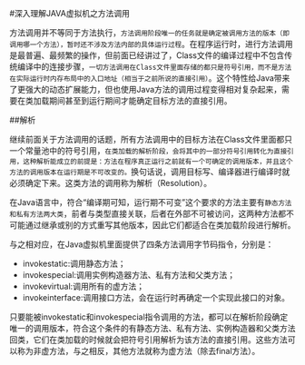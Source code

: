 #深入理解JAVA虚拟机之方法调用

方法调用并不等同于方法执行，`方法调用阶段唯一的任务就是确定被调用方法的版本（即调用哪一个方法），暂时还不涉及方法内部的具体运行过程`。在程序运行时，进行方法调用是最普遍、最频繁的操作，但前面已经讲过了，Class文件的编译过程中不包含传统编译中的连接步骤，`一切方法调用在Class文件里面存储的都只是符号引用，而不是方法在实际运行时内存布局中的入口地址（相当于之前所说的直接引用）`。这个特性给Java带来了更强大的动态扩展能力，但也使用Java方法的调用过程变得相对复杂起来，需要在类加载期间甚至到运行期间才能确定目标方法的直接引用。

##解析

继续前面关于方法调用的话题，所有方法调用中的目标方法在Class文件里面都只一个常量池中的符号引用，`在类加载的解析阶段，会将其中的一部分符号引用转化为直接引用，这种解析能成立的前提是：方法在程序真正运行之前就有一个可确定的调用版本，并且这个方法的调用版本在运行期是不可改变的。`换句话说，调用目标写、编译器进行编译时就必须确定下来。这类方法的调用称为解析（Resolution）。

在Java语言中，符合“编译期可知，运行期不可变”这个要求的方法主要有`静态方法和私有方法两大类`，前者与类型直接关联，后者在外部不可被访问，这两种方法都不可能通过继承或别的方式重写其他版本，因此它们都适合在类加载阶段进行解析。

与之相对应，在Java虚拟机里面提供了四条方法调用字节码指令，分别是：

*    invokestatic:调用静态方法；
*    invokespecial:调用实例构造器<init>方法、私有方法和父类方法；
*    invokevirtual:调用所有的虚方法；
*    invokeinterface:调用接口方法，会在运行时再确定一个实现此接口的对象。

只要能被invokestatic和invokespecial指令调用的方法，都可以在解析阶段确定唯一的调用版本，符合这个条件的有静态方法、私有方法、实例构造器和父类方法回类，它们在类加载的时候就会把符号引用解析为该方法的直接引用。这些方法可以称为非虚方法，与之相反，其他方法就称为虚方法（除去final方法）。

